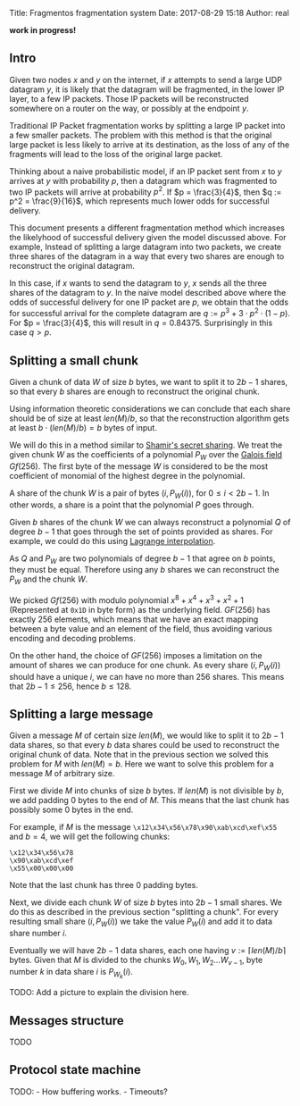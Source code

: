 Title: Fragmentos fragmentation system
Date: 2017-08-29 15:18
Author: real

**work in progress!**

## Intro

Given two nodes $x$ and $y$ on the internet, if $x$ attempts to send a large
UDP datagram $y$, it is likely that the datagram will be fragmented, in the
lower IP layer, to a few IP packets. Those IP packets will be reconstructed
somewhere on a router on the way, or possibly at the endpoint $y$.

Traditional IP Packet fragmentation works by splitting a large IP packet into a
few smaller packets. The problem with this method is that the original large
packet is less likely to arrive at its destination, as the loss of any of the
fragments will lead to the loss of the original large packet. 

Thinking about a naive probabilistic model, if an IP packet sent from $x$ to
$y$ arrives at $y$ with probability $p$, then a datagram which was fragmented
to two IP packets will arrive at probability $p^2$. If $p = \frac{3}{4}$, then
$q := p^2 = \frac{9}{16}$, which represents much lower odds for successful
delivery.

This document presents a different fragmentation method which increases the
likelyhood of successful delivery given the model discussed above. For example,
Instead of splitting a large datagram into two packets, we create three shares
of the datagram in a way that every two shares are enough to reconstruct the
original datagram. 

In this case, if $x$ wants to send the datagram to $y$, $x$ sends all the three
shares of the datagram to $y$. In the naive model described above where the
odds of successful delivery for one IP packet are $p$, we obtain that the odds
for successful arrival for the complete datagram are 
$q := p^3 + 3\cdot p^2 \cdot (1-p)$. For $p = \frac{3}{4}$, this will result in
$q = 0.84375$. Surprisingly in this case $q > p$.


## Splitting a small chunk

Given a chunk of data $W$ of size $b$ bytes, we want to split it to $2b-1$
shares, so that every $b$ shares are enough to reconstruct the original chunk.

Using information theoretic considerations we can
conclude that each share should be of size at least $len(M) / b$, so that the
reconstruction algorithm gets at least $b \cdot (len(M) / b) = b$ bytes of input.

We will do this in a method similar to [Shamir's secret
sharing](https://en.wikipedia.org/wiki/Shamir%27s_Secret_Sharing). We treat the
given chunk $W$ as the coefficients of a polynomial $P_W$ over the [Galois
field](https://en.wikipedia.org/wiki/Finite_field#GF.2816.29) $Gf(256)$. The
first byte of the message $W$ is considered to be the most coefficient of
monomial of the highest degree in the polynomial.

A share of the chunk $W$ is a pair of bytes $(i, P_W(i))$, for $0 \leq i < 2b -
1$. In other words, a share is a point that the polynomial $P$ goes through.

Given $b$ shares of the chunk $W$ we can always reconstruct a polynomial $Q$ of
degree $b-1$ that goes through the set of points provided as shares. For
example, we could do this using [Lagrange
interpolation](https://en.wikipedia.org/wiki/Lagrange_polynomial).

As $Q$ and $P_W$ are two polynomials of degree $b-1$ that agree on $b$ points,
they must be equal. Therefore using any $b$ shares we can reconstruct the
$P_W$ and the chunk $W$.

We picked $Gf(256)$ with modulo polynomial $x^8 + x^4 + x^3 + x^2 + 1$
(Represented at `0x1D` in byte form) as the underlying field. $GF(256)$ has
exactly $256$ elements, which means that we have an exact mapping between a
byte value and an element of the field, thus avoiding various encoding and
decoding problems.

On the other hand, the choice of $GF(256)$ imposes a limitation on the amount
of shares we can produce for one chunk. As every share $(i, P_W(i))$ should have
a unique $i$, we can have no more than $256$ shares. This means that $2b - 1
\leq 256$, hence $b \leq 128$.


## Splitting a large message

Given a message $M$ of certain size $len(M)$, we would like to split it to
$2b-1$ data shares, so that every $b$ data shares could be used to reconstruct
the original chunk of data. Note that in the previous section we solved this
problem for $M$ with $len(M) = b$. Here we want to solve this problem for a
message $M$ of arbitrary size.

First we divide $M$ into chunks of size $b$ bytes. If $len(M)$ is not
divisible by $b$, we add padding $0$ bytes to the end of $M$. This means that
the last chunk has possibly some $0$ bytes in the end.

For example, if $M$ is the message `\x12\x34\x56\x78\x90\xab\xcd\xef\x55` and
$b = 4$, we will get the following chunks:

```
\x12\x34\x56\x78
\x90\xab\xcd\xef
\x55\x00\x00\x00
```

Note that the last chunk has three $0$ padding bytes.

Next, we divide each chunk $W$ of size $b$ bytes into $2b-1$ small shares. We
do this as described in the previous section "splitting a chunk". For every
resulting small share $(i, P_W(i))$ we take the value $P_W(i)$ and add it to
data share number $i$.

Eventually we will have $2b - 1$ data shares, each one having $v := \lceil len(M) /
b \rceil$ bytes. Given that $M$ is divided to the chunks $W_0,  W_1, W_2
\dots W_{v-1}$, byte number $k$ in data share $i$ is $P_{W_k}(i)$.


TODO: Add a picture to explain the division here.


## Messages structure

TODO

## Protocol state machine

TODO: 
    - How buffering works. 
    - Timeouts?



